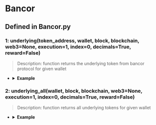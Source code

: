 # Bancor

## Defined in Bancor.py

### 1: underlying(token_address, wallet, block, blockchain, web3=None, execution=1, index=0, decimals=True, reward=False)

> Description: function returns the underlying token from bancor protocol for given wallet

- <details><summary><b>Example</b></summary>

  ```
  from defi_protocols import *

  from defi_protocols.functions import *

  from defi_protocols import Bancor

  f1 = Bancor.underlying('0x36FAbE4cAeF8c190550b6f93c306A5644E7dCef6', '0x849D52316331967b6fF1198e5E32A0eB168D039d', 'latest', ETHEREUM)

  print(f1)

  ```

  ```
  output: 
  [['0x903bEF1736CDdf2A537176cf3C64579C3867A881', 41633.599736141], ['0x1F573D6Fb3F13d689FF844B4cE37794d79a7FF1C', 0.0]]
  ```
  </details>


### 2: underlying_all(wallet, block, blockchain, web3=None, execution=1, index=0, decimals=True, reward=False)

> Description: function returns all underlying tokens for given wallet

- <details><summary><b>Example</b></summary>

  ```
  from defi_protocols import *

  from defi_protocols.functions import *

  from defi_protocols import Bancor

  f2 = Bancor.underlying_all('0x849D52316331967b6fF1198e5E32A0eB168D039d', 'latest', ETHEREUM)

  print(f2)
  ```

  ```
  output: None
  ```
  </details>


